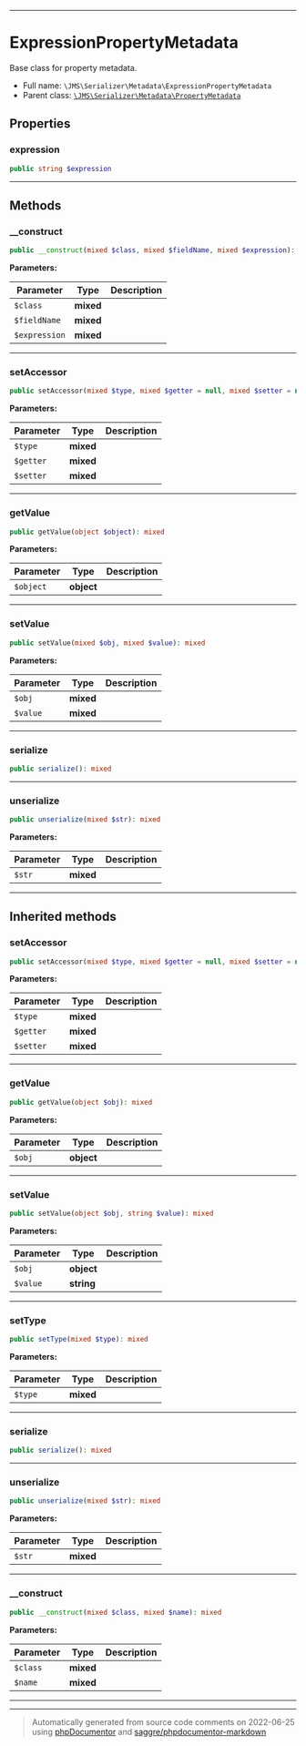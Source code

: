 ***

# ExpressionPropertyMetadata

Base class for property metadata.



* Full name: `\JMS\Serializer\Metadata\ExpressionPropertyMetadata`
* Parent class: [`\JMS\Serializer\Metadata\PropertyMetadata`](./PropertyMetadata.md)



## Properties


### expression



```php
public string $expression
```






***

## Methods


### __construct



```php
public __construct(mixed $class, mixed $fieldName, mixed $expression): mixed
```








**Parameters:**

| Parameter | Type | Description |
|-----------|------|-------------|
| `$class` | **mixed** |  |
| `$fieldName` | **mixed** |  |
| `$expression` | **mixed** |  |




***

### setAccessor



```php
public setAccessor(mixed $type, mixed $getter = null, mixed $setter = null): mixed
```








**Parameters:**

| Parameter | Type | Description |
|-----------|------|-------------|
| `$type` | **mixed** |  |
| `$getter` | **mixed** |  |
| `$setter` | **mixed** |  |




***

### getValue



```php
public getValue(object $object): mixed
```








**Parameters:**

| Parameter | Type | Description |
|-----------|------|-------------|
| `$object` | **object** |  |




***

### setValue



```php
public setValue(mixed $obj, mixed $value): mixed
```








**Parameters:**

| Parameter | Type | Description |
|-----------|------|-------------|
| `$obj` | **mixed** |  |
| `$value` | **mixed** |  |




***

### serialize



```php
public serialize(): mixed
```











***

### unserialize



```php
public unserialize(mixed $str): mixed
```








**Parameters:**

| Parameter | Type | Description |
|-----------|------|-------------|
| `$str` | **mixed** |  |




***


## Inherited methods


### setAccessor



```php
public setAccessor(mixed $type, mixed $getter = null, mixed $setter = null): mixed
```








**Parameters:**

| Parameter | Type | Description |
|-----------|------|-------------|
| `$type` | **mixed** |  |
| `$getter` | **mixed** |  |
| `$setter` | **mixed** |  |




***

### getValue



```php
public getValue(object $obj): mixed
```








**Parameters:**

| Parameter | Type | Description |
|-----------|------|-------------|
| `$obj` | **object** |  |




***

### setValue



```php
public setValue(object $obj, string $value): mixed
```








**Parameters:**

| Parameter | Type | Description |
|-----------|------|-------------|
| `$obj` | **object** |  |
| `$value` | **string** |  |




***

### setType



```php
public setType(mixed $type): mixed
```








**Parameters:**

| Parameter | Type | Description |
|-----------|------|-------------|
| `$type` | **mixed** |  |




***

### serialize



```php
public serialize(): mixed
```











***

### unserialize



```php
public unserialize(mixed $str): mixed
```








**Parameters:**

| Parameter | Type | Description |
|-----------|------|-------------|
| `$str` | **mixed** |  |




***

### __construct



```php
public __construct(mixed $class, mixed $name): mixed
```








**Parameters:**

| Parameter | Type | Description |
|-----------|------|-------------|
| `$class` | **mixed** |  |
| `$name` | **mixed** |  |




***


***
> Automatically generated from source code comments on 2022-06-25 using [phpDocumentor](http://www.phpdoc.org/) and [saggre/phpdocumentor-markdown](https://github.com/Saggre/phpDocumentor-markdown)
